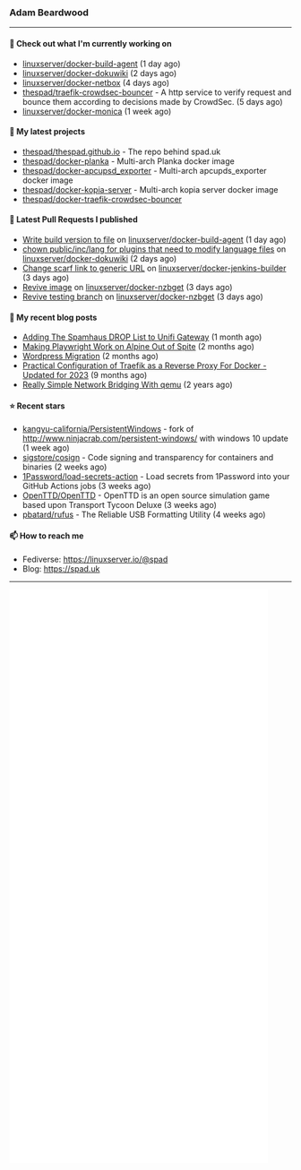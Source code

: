 ### Adam Beardwood
---
#### 👷 Check out what I'm currently working on

- [linuxserver/docker-build-agent](https://github.com/linuxserver/docker-build-agent) (1 day ago)
- [linuxserver/docker-dokuwiki](https://github.com/linuxserver/docker-dokuwiki) (2 days ago)
- [linuxserver/docker-netbox](https://github.com/linuxserver/docker-netbox) (4 days ago)
- [thespad/traefik-crowdsec-bouncer](https://github.com/thespad/traefik-crowdsec-bouncer) - A http service to verify request and bounce them according to decisions made by CrowdSec. (5 days ago)
- [linuxserver/docker-monica](https://github.com/linuxserver/docker-monica) (1 week ago)

#### 🌱 My latest projects

- [thespad/thespad.github.io](https://github.com/thespad/thespad.github.io) - The repo behind spad.uk
- [thespad/docker-planka](https://github.com/thespad/docker-planka) - Multi-arch Planka docker image
- [thespad/docker-apcupsd_exporter](https://github.com/thespad/docker-apcupsd_exporter) - Multi-arch apcupds_exporter docker image
- [thespad/docker-kopia-server](https://github.com/thespad/docker-kopia-server) - Multi-arch kopia server docker image 
- [thespad/docker-traefik-crowdsec-bouncer](https://github.com/thespad/docker-traefik-crowdsec-bouncer)

#### 🔨 Latest Pull Requests I published

- [Write build version to file](https://github.com/linuxserver/docker-build-agent/pull/7) on [linuxserver/docker-build-agent](https://github.com/linuxserver/docker-build-agent) (1 day ago)
- [chown public/inc/lang for plugins that need to modify language files](https://github.com/linuxserver/docker-dokuwiki/pull/74) on [linuxserver/docker-dokuwiki](https://github.com/linuxserver/docker-dokuwiki) (2 days ago)
- [Change scarf link to generic URL](https://github.com/linuxserver/docker-jenkins-builder/pull/257) on [linuxserver/docker-jenkins-builder](https://github.com/linuxserver/docker-jenkins-builder) (3 days ago)
- [Revive image](https://github.com/linuxserver/docker-nzbget/pull/163) on [linuxserver/docker-nzbget](https://github.com/linuxserver/docker-nzbget) (3 days ago)
- [Revive testing branch](https://github.com/linuxserver/docker-nzbget/pull/162) on [linuxserver/docker-nzbget](https://github.com/linuxserver/docker-nzbget) (3 days ago)

#### 📜 My recent blog posts

- [Adding The Spamhaus DROP List to Unifi Gateway](https://www.spad.uk/posts/adding-spamhaus-drop-list-to-unifi-gateway/) (1 month ago)
- [Making Playwright Work on Alpine Out of Spite](https://www.spad.uk/posts/making-playwright-work-on-alpine-out-of-spite/) (2 months ago)
- [Wordpress Migration](https://www.spad.uk/posts/wordpress-migration/) (2 months ago)
- [Practical Configuration of Traefik as a Reverse Proxy For Docker - Updated for 2023](https://www.spad.uk/posts/practical-configuration-of-traefik-as-a-reverse-proxy-for-docker-updated-for-2023/) (9 months ago)
- [Really Simple Network Bridging With qemu](https://www.spad.uk/posts/really-simple-network-bridging-with-qemu/) (2 years ago)

#### ⭐ Recent stars

- [kangyu-california/PersistentWindows](https://github.com/kangyu-california/PersistentWindows) - fork of http://www.ninjacrab.com/persistent-windows/ with windows 10 update (1 week ago)
- [sigstore/cosign](https://github.com/sigstore/cosign) - Code signing and transparency for containers and binaries (2 weeks ago)
- [1Password/load-secrets-action](https://github.com/1Password/load-secrets-action) - Load secrets from 1Password into your GitHub Actions jobs (3 weeks ago)
- [OpenTTD/OpenTTD](https://github.com/OpenTTD/OpenTTD) - OpenTTD is an open source simulation game based upon Transport Tycoon Deluxe (3 weeks ago)
- [pbatard/rufus](https://github.com/pbatard/rufus) - The Reliable USB Formatting Utility (4 weeks ago)

#### 📫 How to reach me
- Fediverse: https://linuxserver.io/@spad
- Blog: https://spad.uk
---
<img src="https://raw.githubusercontent.com/thespad/thespad/main/github-metrics.svg">
